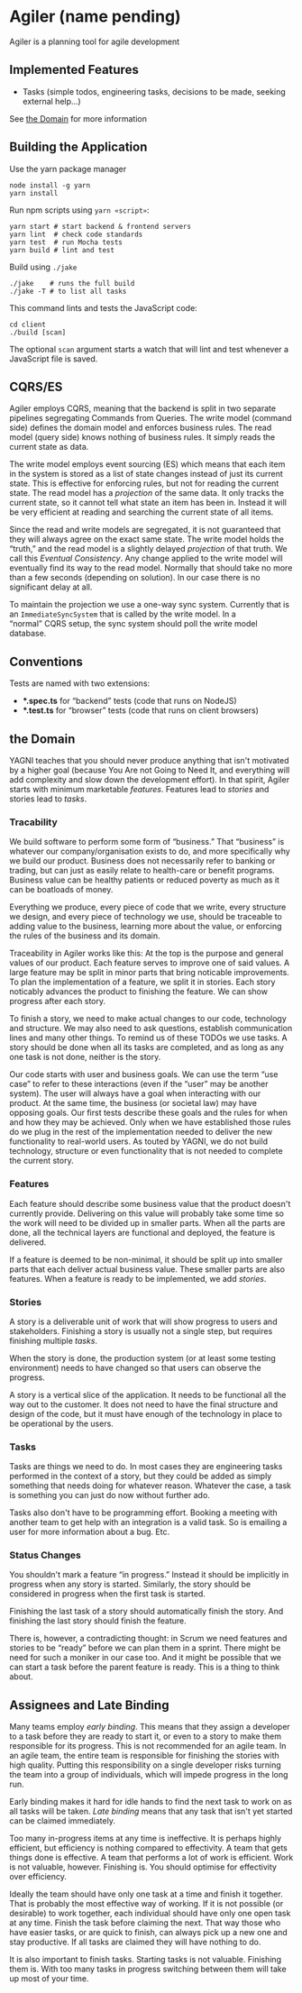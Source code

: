 # Agiler (name pending)

Agiler is a planning tool for agile development

## Implemented Features

- Tasks (simple todos, engineering tasks, decisions to be made, seeking external help...)

See [the Domain](#the-domain) for more information

## Building the Application

Use the yarn package manager

```shell
node install -g yarn
yarn install
```

Run npm scripts using `yarn «script»`:

```shell
yarn start # start backend & frontend servers
yarn lint  # check code standards
yarn test  # run Mocha tests
yarn build # lint and test
```

Build using `./jake`

```shell
./jake    # runs the full build
./jake -T # to list all tasks
```

This command lints and tests the JavaScript code:

```shell
cd client
./build [scan]
```

The optional `scan` argument starts a watch that will lint and test whenever a
JavaScript file is saved.

## CQRS/ES

Agiler employs CQRS, meaning that the backend is split in two separate
pipelines segregating Commands from Queries. The write model (command side)
defines the domain model and enforces business rules. The read model (query
side) knows nothing of business rules. It simply reads the current state as
data.

The write model employs event sourcing (ES) which means that each item in the
system is stored as a list of state changes instead of just its current state.
This is effective for enforcing rules, but not for reading the current state.
The read model has a *projection* of the same data. It only tracks the current
state, so it cannot tell what state an item has been in. Instead it will be
very efficient at reading and searching the current state of all items.

Since the read and write models are segregated, it is not guaranteed that they
will always agree on the exact same state. The write model holds the “truth,”
and the read model is a slightly delayed *projection* of that truth. We call
this *Eventual Consistency*. Any change applied to the write model will
eventually find its way to the read model. Normally that should take no more
than a few seconds (depending on solution). In our case there is no significant
delay at all.

To maintain the projection we use a one-way sync system. Currently that is an
`ImmediateSyncSystem` that is called by the write model. In a “normal” CQRS
setup, the sync system should poll the write model database.

## Conventions

Tests are named with two extensions:

- __\*.spec.ts__ for “backend” tests (code that runs on NodeJS)
- __\*.test.ts__ for “browser” tests (code that runs on client browsers)

## the Domain

YAGNI teaches that you should never produce anything that isn't motivated by a
higher goal (because You Are not Going to Need It, and everything will add
complexity and slow down the development effort). In that spirit, Agiler starts
with minimum marketable *features*. Features lead to *stories* and stories lead
to *tasks*.

### Tracability

We build software to perform some form of “business.” That “business” is
whatever our company/organisation exists to do, and more specifically why we
build our product. Business does not necessarily refer to banking or trading,
but can just as easily relate to health-care or benefit programs. Business
value can be healthy patients or reduced poverty as much as it can be
boatloads of money.

Everything we produce, every piece of code that we write, every structure we
design, and every piece of technology we use, should be traceable to adding
value to the business, learning more about the value, or enforcing the rules
of the business and its domain.

Traceability in Agiler works like this: At the top is the purpose and general
values of our product. Each feature serves to improve one of said values. A
large feature may be split in minor parts that bring noticable improvements.
To plan the implementation of a feature, we split it in stories. Each story
noticably advances the product to finishing the feature. We can show progress
after each story.

To finish a story, we need to make actual changes to our code, technology and
structure. We may also need to ask questions, establish communication lines
and many other things. To remind us of these TODOs we use tasks. A story
should be done when all its tasks are completed, and as long as any one task
is not done, neither is the story.

Our code starts with user and business goals. We can use the term “use case”
to refer to these interactions (even if the “user” may be another system).
The user will always have a goal when interacting with our product. At the
same time, the business (or societal law) may have opposing goals. Our first
tests describe these goals and the rules for when and how they may be achieved.
Only when we have established those rules do we plug in the rest of the
implementation needed to deliver the new functionality to real-world users. As
touted by YAGNI, we do not build technology, structure or even functionality
that is not needed to complete the current story.

### Features

Each feature should describe some business value that the product doesn't
currently provide. Delivering on this value will probably take some time so the
work will need to be divided up in smaller parts. When all the parts are done,
all the technical layers are functional and deployed, the feature is delivered.

If a feature is deemed to be non-minimal, it should be split up into smaller
parts that each deliver actual business value. These smaller parts are also
features. When a feature is ready to be implemented, we add *stories*.

### Stories

A story is a deliverable unit of work that will show progress to users and
stakeholders. Finishing a story is usually not a single step, but requires
finishing multiple *tasks*.

When the story is done, the production system (or at least some testing
environment) needs to have changed so that users can observe the progress.

A story is a vertical slice of the application. It needs to be functional
all the way out to the customer. It does not need to have the final structure
and design of the code, but it must have enough of the technology in place to
be operational by the users.

### Tasks

Tasks are things we need to do. In most cases they are engineering tasks
performed in the context of a story, but they could be added as simply
something that needs doing for whatever reason. Whatever the case, a task
is something you can just do now without further ado.

Tasks also don't have to be programming effort. Booking a meeting with another
team to get help with an integration is a valid task. So is emailing a user for
more information about a bug. Etc.

### Status Changes

You shouldn't mark a feature “in progress.” Instead it should be implicitly in
progress when any story is started. Similarly, the story should be considered
in progress when the first task is started.

Finishing the last task of a story should automatically finish the story. And
finishing the last story should finish the feature.

There is, however, a contradicting thought: in Scrum we need features and
stories to be “ready” before we can plan them in a sprint. There might be need
for such a moniker in our case too. And it might be possible that we can start
a task before the parent feature is ready. This is a thing to think about.

## Assignees and Late Binding

Many teams employ *early binding*. This means that they assign a developer to
a task before they are ready to start it, or even to a story to make them
responsible for its progress. This is not recommended for an agile team. In an
agile team, the entire team is responsible for finishing the stories with high
quality. Putting this responsibility on a single developer risks turning the
team into a group of individuals, which will impede progress in the long run.

Early binding makes it hard for idle hands to find the next task to work on as
all tasks will be taken. *Late binding* means that any task that isn't yet
started can be claimed immediately.

Too many in-progress items at any time is ineffective. It is perhaps highly
efficient, but efficiency is nothing compared to effectivity. A team that gets
things done is effective. A team that performs a lot of work is efficient. Work
is not valuable, however. Finishing is. You should optimise for effectivity
over efficiency.

Ideally the team should have only one task at a time and finish it together.
That is probably the most effective way of working. If it is not possible (or
desirable) to work together, each individual should have only one open task
at any time. Finish the task before claiming the next. That way those who have
easier tasks, or are quick to finish, can always pick up a new one and stay
productive. If all tasks are claimed they will have nothing to do.

It is also important to finish tasks. Starting tasks is not valuable.
Finishing them is. With too many tasks in progress switching between them will
take up most of your time.
